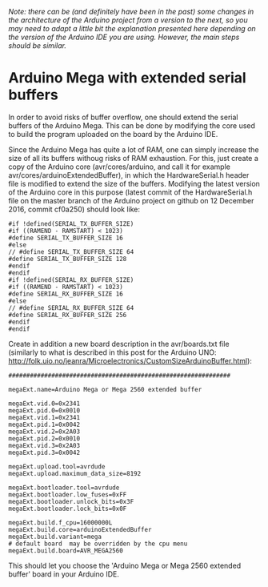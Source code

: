 *Note: there can be (and definitely have been in the past) some changes in the architecture of the Arduino project from a version to the next, so you may need to adapt a little bit the explanation presented here depending on the version of the Arduino IDE you are using. However, the main steps should be similar.*

# Arduino Mega with extended serial buffers

In order to avoid risks of buffer overflow, one should extend the serial buffers of the Arduino Mega. This can be done by modifying the core used to build the program uploaded on the board by the Arduino IDE.

Since the Arduino Mega has quite a lot of RAM, one can simply increase the size of all its buffers withoug risks of RAM exhaustion. For this, just create a copy of the Arduino core (avr/cores/arduino, and call it for example avr/cores/arduinoExtendedBuffer), in which the HardwareSerial.h header file is modified to extend the size of the buffers. Modifying the latest version of the Arduino core in this purpose (latest commit of the HardwareSerial.h file on the master branch of the Arduino project on github on 12 December 2016, commit cf0a250) should look like:

```
#if !defined(SERIAL_TX_BUFFER_SIZE)
#if ((RAMEND - RAMSTART) < 1023)
#define SERIAL_TX_BUFFER_SIZE 16
#else
// #define SERIAL_TX_BUFFER_SIZE 64
#define SERIAL_TX_BUFFER_SIZE 128
#endif
#endif
#if !defined(SERIAL_RX_BUFFER_SIZE)
#if ((RAMEND - RAMSTART) < 1023)
#define SERIAL_RX_BUFFER_SIZE 16
#else
// #define SERIAL_RX_BUFFER_SIZE 64
#define SERIAL_RX_BUFFER_SIZE 256
#endif
#endif
```

Create in addition a new board description in the avr/boards.txt file (similarly to what is described in this post for the Arduino UNO: http://folk.uio.no/jeanra/Microelectronics/CustomSizeArduinoBuffer.html):

```
##############################################################

megaExt.name=Arduino Mega or Mega 2560 extended buffer

megaExt.vid.0=0x2341
megaExt.pid.0=0x0010
megaExt.vid.1=0x2341
megaExt.pid.1=0x0042
megaExt.vid.2=0x2A03
megaExt.pid.2=0x0010
megaExt.vid.3=0x2A03
megaExt.pid.3=0x0042

megaExt.upload.tool=avrdude
megaExt.upload.maximum_data_size=8192

megaExt.bootloader.tool=avrdude
megaExt.bootloader.low_fuses=0xFF
megaExt.bootloader.unlock_bits=0x3F
megaExt.bootloader.lock_bits=0x0F

megaExt.build.f_cpu=16000000L
megaExt.build.core=arduinoExtendedBuffer
megaExt.build.variant=mega
# default board  may be overridden by the cpu menu
megaExt.build.board=AVR_MEGA2560
```

This should let you choose the 'Arduino Mega or Mega 2560 extended buffer' board in your Arduino IDE.

